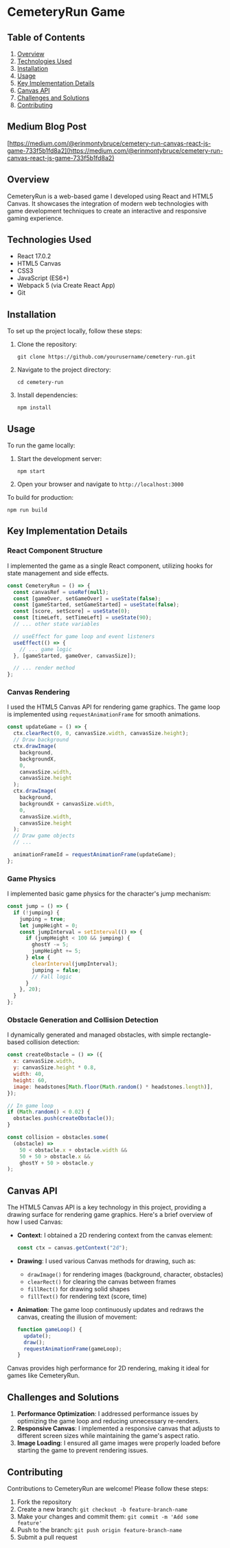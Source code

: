 # CemeteryRun Game

## Table of Contents

1. [Overview](#overview)
2. [Technologies Used](#technologies-used)
3. [Installation](#installation)
4. [Usage](#usage)
5. [Key Implementation Details](#key-implementation-details)
6. [Canvas API](#canvas-api)
7. [Challenges and Solutions](#challenges-and-solutions)
8. [Contributing](#contributing)

## Medium Blog Post

[https://medium.com/@erinmontybruce/cemetery-run-canvas-react-js-game-733f5b1fd8a2](https://medium.com/@erinmontybruce/cemetery-run-canvas-react-js-game-733f5b1fd8a2)

## Overview

CemeteryRun is a web-based game I developed using React and HTML5 Canvas. It showcases the integration of modern web technologies with game development techniques to create an interactive and responsive gaming experience.

## Technologies Used

- React 17.0.2
- HTML5 Canvas
- CSS3
- JavaScript (ES6+)
- Webpack 5 (via Create React App)
- Git

## Installation

To set up the project locally, follow these steps:

1. Clone the repository:
   ```
   git clone https://github.com/yourusername/cemetery-run.git
   ```
2. Navigate to the project directory:
   ```
   cd cemetery-run
   ```
3. Install dependencies:
   ```
   npm install
   ```

## Usage

To run the game locally:

1. Start the development server:
   ```
   npm start
   ```
2. Open your browser and navigate to `http://localhost:3000`

To build for production:

```
npm run build
```

## Key Implementation Details

### React Component Structure

I implemented the game as a single React component, utilizing hooks for state management and side effects.

```javascript
const CemeteryRun = () => {
  const canvasRef = useRef(null);
  const [gameOver, setGameOver] = useState(false);
  const [gameStarted, setGameStarted] = useState(false);
  const [score, setScore] = useState(0);
  const [timeLeft, setTimeLeft] = useState(90);
  // ... other state variables

  // useEffect for game loop and event listeners
  useEffect(() => {
    // ... game logic
  }, [gameStarted, gameOver, canvasSize]);

  // ... render method
};
```

### Canvas Rendering

I used the HTML5 Canvas API for rendering game graphics. The game loop is implemented using `requestAnimationFrame` for smooth animations.

```javascript
const updateGame = () => {
  ctx.clearRect(0, 0, canvasSize.width, canvasSize.height);
  // Draw background
  ctx.drawImage(
    background,
    backgroundX,
    0,
    canvasSize.width,
    canvasSize.height
  );
  ctx.drawImage(
    background,
    backgroundX + canvasSize.width,
    0,
    canvasSize.width,
    canvasSize.height
  );
  // Draw game objects
  // ...

  animationFrameId = requestAnimationFrame(updateGame);
};
```

### Game Physics

I implemented basic game physics for the character's jump mechanism:

```javascript
const jump = () => {
  if (!jumping) {
    jumping = true;
    let jumpHeight = 0;
    const jumpInterval = setInterval(() => {
      if (jumpHeight < 100 && jumping) {
        ghostY -= 5;
        jumpHeight += 5;
      } else {
        clearInterval(jumpInterval);
        jumping = false;
        // Fall logic
      }
    }, 20);
  }
};
```

### Obstacle Generation and Collision Detection

I dynamically generated and managed obstacles, with simple rectangle-based collision detection:

```javascript
const createObstacle = () => ({
  x: canvasSize.width,
  y: canvasSize.height * 0.8,
  width: 40,
  height: 60,
  image: headstones[Math.floor(Math.random() * headstones.length)],
});

// In game loop
if (Math.random() < 0.02) {
  obstacles.push(createObstacle());
}

const collision = obstacles.some(
  (obstacle) =>
    50 < obstacle.x + obstacle.width &&
    50 + 50 > obstacle.x &&
    ghostY + 50 > obstacle.y
);
```

## Canvas API

The HTML5 Canvas API is a key technology in this project, providing a drawing surface for rendering game graphics. Here's a brief overview of how I used Canvas:

- **Context**: I obtained a 2D rendering context from the canvas element:

  ```javascript
  const ctx = canvas.getContext("2d");
  ```

- **Drawing**: I used various Canvas methods for drawing, such as:

  - `drawImage()` for rendering images (background, character, obstacles)
  - `clearRect()` for clearing the canvas between frames
  - `fillRect()` for drawing solid shapes
  - `fillText()` for rendering text (score, time)

- **Animation**: The game loop continuously updates and redraws the canvas, creating the illusion of movement:
  ```javascript
  function gameLoop() {
    update();
    draw();
    requestAnimationFrame(gameLoop);
  }
  ```

Canvas provides high performance for 2D rendering, making it ideal for games like CemeteryRun.

## Challenges and Solutions

1. **Performance Optimization**: I addressed performance issues by optimizing the game loop and reducing unnecessary re-renders.
2. **Responsive Canvas**: I implemented a responsive canvas that adjusts to different screen sizes while maintaining the game's aspect ratio.
3. **Image Loading**: I ensured all game images were properly loaded before starting the game to prevent rendering issues.

## Contributing

Contributions to CemeteryRun are welcome! Please follow these steps:

1. Fork the repository
2. Create a new branch: `git checkout -b feature-branch-name`
3. Make your changes and commit them: `git commit -m 'Add some feature'`
4. Push to the branch: `git push origin feature-branch-name`
5. Submit a pull request
